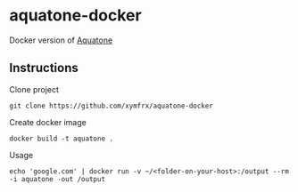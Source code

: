 # aquatone-docker
Docker version of [Aquatone](https://github.com/michenriksen/aquatone)

## Instructions

Clone project

```
git clone https://github.com/xymfrx/aquatone-docker
```

Create docker image

```
docker build -t aquatone .
```

Usage

```
echo 'google.com' | docker run -v ~/<folder-on-your-host>:/output --rm -i aquatone -out /output
```